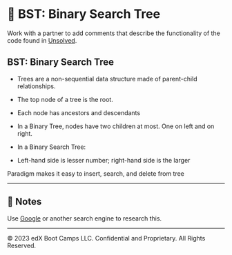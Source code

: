# 📐 BST: Binary Search Tree

Work with a partner to add comments that describe the functionality of the code found in [Unsolved](./code-review).

## BST: Binary Search Tree


* Trees are a non-sequential data structure made of parent-child relationships.

* The top node of a tree is the root.

* Each node has ancestors and descendants

* In a Binary Tree, nodes have two children at most. One on left and on right.

* In a Binary Search Tree:

* Left-hand side is lesser number; right-hand side is the larger


Paradigm makes it easy to insert, search, and delete from tree

---

## 📝 Notes


Use [Google](https://www.google.com) or another search engine to research this.

---
© 2023 edX Boot Camps LLC. Confidential and Proprietary. All Rights Reserved.




